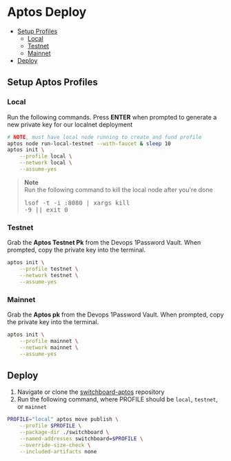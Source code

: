 # Aptos Deploy

- [Setup Profiles](#setup-aptos-profiles)
  - [Local](#local)
  - [Testnet](#testnet)
  - [Mainnet](#mainnet)
- [Deploy](#deploy)

## Setup Aptos Profiles

### Local

Run the following commands. Press **ENTER** when prompted to generate a new
private key for our localnet deployment

```bash
# NOTE, must have local node running to create and fund profile
aptos node run-local-testnet --with-faucet & sleep 10
aptos init \
	--profile local \
	--network local \
	--assume-yes
```

> **Note** <br /> Run the following command to kill the local node after you're
> done <br /> <pre>lsof -t -i :8080 | xargs kill -9 || exit 0</pre>

### Testnet

Grab the **Aptos Testnet Pk** from the Devops 1Password Vault. When prompted,
copy the private key into the terminal.

```bash
aptos init \
	--profile testnet \
	--network testnet \
	--assume-yes
```

### Mainnet

Grab the **Aptos pk** from the Devops 1Password Vault. When prompted, copy the
private key into the terminal.

```bash
aptos init \
	--profile mainnet \
	--network mainnet \
	--assume-yes
```

## Deploy

1. Navigate or clone the
   [switchboard-aptos](https://github.com/switchboard-xyz/switchboard-aptos)
   repository
2. Run the following command, where PROFILE should be `local`, `testnet`, or
   `mainnet`

```bash
PROFILE="local" aptos move publish \
	--profile $PROFILE \
	--package-dir ./switchboard \
	--named-addresses switchboard=$PROFILE \
	--override-size-check \
	--included-artifacts none
```
